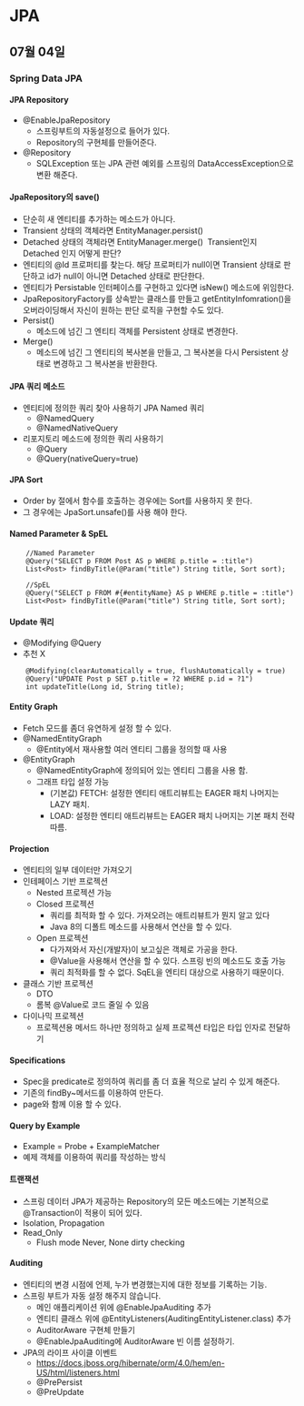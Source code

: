 # JPA

## 07월 04일

### Spring Data JPA

#### JPA Repository
- @EnableJpaRepository
    - 스프링부트의 자동설정으로 들어가 있다.
    - Repository의 구현체를 만들어준다. 
- @Repository
    - SQLException 또는 JPA 관련 예외를 스프링의 DataAccessException으로 변환 해준다.

#### JpaRepository의 save()
- 단순히 새 엔티티를 추가하는 메소드가 아니다.
- Transient 상태의 객체라면 EntityManager.persist()
- Detached 상태의 객체라면 EntityManager.merge() 
Transient인지 Detached 인지 어떻게 판단?
- 엔티티의 @Id 프로퍼티를 찾는다. 해당 프로퍼티가 null이면 Transient 상태로 판단하고 id가 null이 아니면 Detached 상태로 판단한다.
- 엔티티가 Persistable 인터페이스를 구현하고 있다면 isNew() 메소드에 위임한다.
- JpaRepositoryFactory를 상속받는 클래스를 만들고 getEntityInfomration()을 오버라이딩해서 자신이 원하는 판단 로직을 구현할 수도 있다.
- Persist() 
    - 메소드에 넘긴 그 엔티티 객체를 Persistent 상태로 변경한다.
- Merge()
    - 메소드에 넘긴 그 엔티티의 복사본을 만들고, 그 복사본을 다시 Persistent 상태로 변경하고 그 복사본을 반환한다.

#### JPA 쿼리 메소드
- 엔티티에 정의한 쿼리 찾아 사용하기 JPA Named 쿼리
    - @NamedQuery
    - @NamedNativeQuery
- 리포지토리 메소드에 정의한 쿼리 사용하기
    - @Query
    - @Query(nativeQuery=true)

#### JPA Sort
- Order by 절에서 함수를 호출하는 경우에는 Sort를 사용하지 못 한다. 
- 그 경우에는 JpaSort.unsafe()를 사용 해야 한다.

#### Named Parameter & SpEL
```{.java}
    //Named Parameter 
    @Query("SELECT p FROM Post AS p WHERE p.title = :title")
    List<Post> findByTitle(@Param("title") String title, Sort sort);

    //SpEL
    @Query("SELECT p FROM #{#entityName} AS p WHERE p.title = :title")
    List<Post> findByTitle(@Param("title") String title, Sort sort);
```

#### Update 쿼리
- @Modifying @Query
- 추천 X
```{.java}
    @Modifying(clearAutomatically = true, flushAutomatically = true)
    @Query("UPDATE Post p SET p.title = ?2 WHERE p.id = ?1")
    int updateTitle(Long id, String title);
```

#### Entity Graph
- Fetch 모드를 좀더 유연하게 설정 할 수 있다.
- @NamedEntityGraph
    - @Entity에서 재사용할 여러 엔티티 그룹을 정의할 때 사용
- @EntityGraph
    - @NamedEntityGraph에 정의되어 있는 엔티티 그룹을 사용 함.
    - 그래프 타입 설정 가능
        - (기본값) FETCH: 설정한 엔티티 애트리뷰트는 EAGER 패치 나머지는 LAZY 패치.
        - LOAD: 설정한 엔티티 애트리뷰트는 EAGER 패치 나머지는 기본 패치 전략 따름. 

#### Projection
- 엔티티의 일부 데이터만 가져오기
- 인테페이스 기반 프로젝션
    - Nested 프로젝션 가능
    - Closed 프로젝션
        - 쿼리를 최적화 할 수 있다. 가져오려는 애트리뷰트가 뭔지 알고 있다
        - Java 8의 디폴트 메소드를 사용해서 연산을 할 수 있다.
    - Open 프로젝션
        - 다가져와서 자신(개발자)이 보고싶은 객체로 가공을 한다.
        - @Value을 사용해서 연산을 할 수 있다. 스프링 빈의 메소드도 호출 가능
        - 쿼리 최적화를 할 수 없다. SqEL을 엔티티 대상으로 사용하기 때문이다.
- 클래스 기반 프로젝션
    - DTO
    - 롬복 @Value로 코드 줄일 수 있음
- 다이나믹 프로젝션
    - 프로젝션용 메서드 하나만 정의하고 실제 프로젝션 타입은 타입 인자로 전달하기

#### Specifications
- Spec을 predicate로 정의하여 쿼리를 좀 더 효율 적으로 날리 수 있게 해준다.
- 기존의 findBy~메서드를 이용하여 만든다.
- page와 함께 이용 할 수 있다.

#### Query by Example
- Example = Probe + ExampleMatcher
- 예제 객체를 이용하여 쿼리를 작성하는 방식

#### 트랜잭션
- 스프링 데이터 JPA가 제공하는 Repository의 모든 메소드에는 기본적으로 @Transaction이 적용이 되어 있다.
- Isolation, Propagation
- Read_Only
    - Flush mode Never, None dirty checking

#### Auditing
- 엔티티의 변경 시점에 언제, 누가 변경했는지에 대한 정보를 기록하는 기능.
- 스프링 부트가 자동 설정 해주지 않습니다.
    - 메인 애플리케이션 위에 @EnableJpaAuditing 추가
    - 엔티티 클래스 위에 @EntityListeners(AuditingEntityListener.class) 추가
    - AuditorAware 구현체 만들기
    - @EnableJpaAuditing에 AuditorAware 빈 이름 설정하기.
- JPA의 라이프 사이클 이벤트
    - https://docs.jboss.org/hibernate/orm/4.0/hem/en-US/html/listeners.html
    - @PrePersist
    - @PreUpdate 



